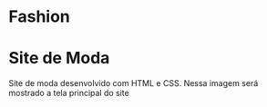 # Fashion
<h1>Site de Moda</h1>
<p>Site de moda desenvolvido com  HTML e CSS.
Nessa imagem será mostrado a tela principal do site</p
![Site de moda](https://github.com/Niiiela/Fashion/blob/main/img/site%20parte%201.jpg)
